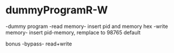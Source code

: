 # dummyProgramR-W
-dummy program
-read memory- insert pid and memory hex
-write memory- insert pid-memory, remplace to 98765 default

bonus
-bypass- read+write
